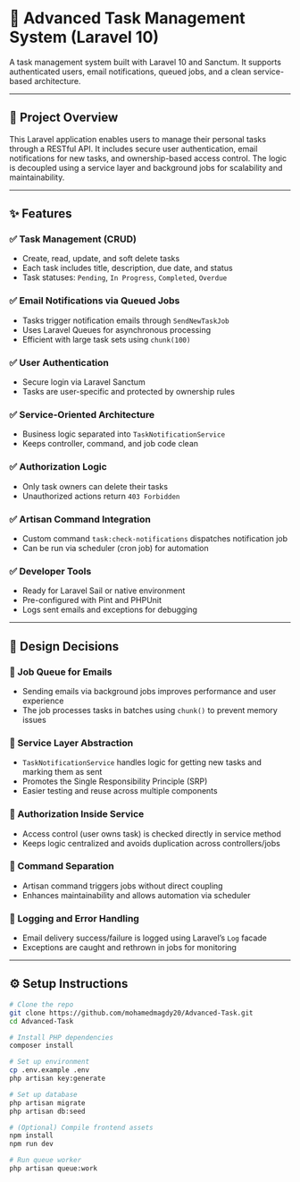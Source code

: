 # 📝 Advanced Task Management System (Laravel 10)

A task management system built with Laravel 10 and Sanctum. It supports authenticated users, email notifications, queued jobs, and a clean service-based architecture.

---

## 📖 Project Overview

This Laravel application enables users to manage their personal tasks through a RESTful API. It includes secure user authentication, email notifications for new tasks, and ownership-based access control. The logic is decoupled using a service layer and background jobs for scalability and maintainability.

---

## ✨ Features

### ✅ Task Management (CRUD)
- Create, read, update, and soft delete tasks
- Each task includes title, description, due date, and status
- Task statuses: `Pending`, `In Progress`, `Completed`, `Overdue`

### ✅ Email Notifications via Queued Jobs
- Tasks trigger notification emails through `SendNewTaskJob`
- Uses Laravel Queues for asynchronous processing
- Efficient with large task sets using `chunk(100)`

### ✅ User Authentication
- Secure login via Laravel Sanctum
- Tasks are user-specific and protected by ownership rules

### ✅ Service-Oriented Architecture
- Business logic separated into `TaskNotificationService`
- Keeps controller, command, and job code clean

### ✅ Authorization Logic
- Only task owners can delete their tasks
- Unauthorized actions return `403 Forbidden`

### ✅ Artisan Command Integration
- Custom command `task:check-notifications` dispatches notification job
- Can be run via scheduler (cron job) for automation

### ✅ Developer Tools
- Ready for Laravel Sail or native environment
- Pre-configured with Pint and PHPUnit
- Logs sent emails and exceptions for debugging

---

## 🧠 Design Decisions

### 🔧 Job Queue for Emails
- Sending emails via background jobs improves performance and user experience
- The job processes tasks in batches using `chunk()` to prevent memory issues

### 🔧 Service Layer Abstraction
- `TaskNotificationService` handles logic for getting new tasks and marking them as sent
- Promotes the Single Responsibility Principle (SRP)
- Easier testing and reuse across multiple components

### 🔧 Authorization Inside Service
- Access control (user owns task) is checked directly in service method
- Keeps logic centralized and avoids duplication across controllers/jobs

### 🔧 Command Separation
- Artisan command triggers jobs without direct coupling
- Enhances maintainability and allows automation via scheduler

### 🔧 Logging and Error Handling
- Email delivery success/failure is logged using Laravel’s `Log` facade
- Exceptions are caught and rethrown in jobs for monitoring

---

## ⚙️ Setup Instructions

```bash
# Clone the repo
git clone https://github.com/mohamedmagdy20/Advanced-Task.git
cd Advanced-Task

# Install PHP dependencies
composer install

# Set up environment
cp .env.example .env
php artisan key:generate

# Set up database
php artisan migrate
php artisan db:seed

# (Optional) Compile frontend assets
npm install
npm run dev

# Run queue worker
php artisan queue:work
